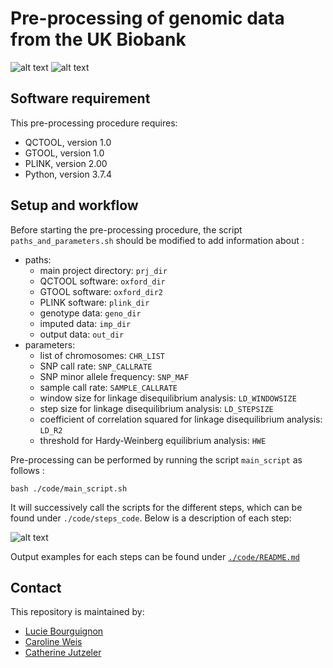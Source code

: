 # Pre-processing of genomic data from the UK Biobank

![alt text](https://github.com/lbourguignon/Preprocessing_UKBiobank_genotype500k/blob/master/MLCB_logo.png?raw=true)
![alt text](https://github.com/lbourguignon/Preprocessing_UKBiobank_genotype500k/blob/master/UK_biobank_logo.png?raw=true)

## Software requirement

This pre-processing procedure requires:
* QCTOOL, version 1.0
* GTOOL, version 1.0
* PLINK, version 2.00
* Python, version 3.7.4

## Setup and workflow

Before starting the pre-processing procedure, the script `paths_and_parameters.sh` should be modified to add information about :
* paths:
	* main project directory: `prj_dir`
	* QCTOOL software: `oxford_dir`
	* GTOOL software: `oxford_dir2`
	* PLINK software: `plink_dir`
	* genotype data: `geno_dir`
	* imputed data: `imp_dir`
	* output data: `out_dir`
* parameters:
	* list of chromosomes: `CHR_LIST`
	* SNP call rate: `SNP_CALLRATE`
	* SNP minor allele frequency: `SNP_MAF`
	* sample call rate: `SAMPLE_CALLRATE`
	* window size for linkage disequilibrium analysis: `LD_WINDOWSIZE`
	* step size for linkage disequilibrium analysis: `LD_STEPSIZE`
	* coefficient of correlation squared for linkage disequilibrium analysis: `LD_R2`
	* threshold for Hardy-Weinberg equilibrium analysis: `HWE`

Pre-processing can be performed by running the script `main_script` as follows :

```
bash ./code/main_script.sh
```

It will successively call the scripts for the different steps, which can be found under `./code/steps_code`. Below is a description of each step:

![alt text](https://github.com/lbourguignon/Preprocessing_UKBiobank_genotype500k/blob/master/flowchart/description_steps.jpg?raw=true)

Output examples for each steps can be found under [`./code/README.md`](https://github.com/lbourguignon/Preprocessing_UKBiobank_genotype500k/tree/master/code)


## Contact

This repository is maintained by:
* [Lucie Bourguignon](https://github.com/lbourguignon)
* [Caroline Weis](https://github.com/cvweis)
* [Catherine Jutzeler](https://github.com/jutzca)